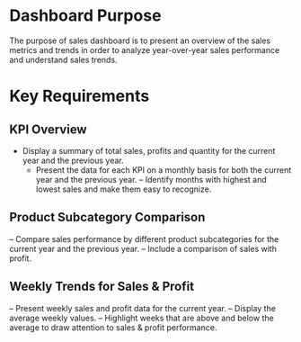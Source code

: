 # Dashboard Purpose
The purpose of sales dashboard is to present an overview of the sales metrics and trends in order to analyze year-over-year sales performance and understand sales trends.

# Key Requirements 

## KPI Overview
- Display a summary of total sales, profits and quantity for the current year and the previous year. 
  - Present the data for each KPI on a monthly basis for both the current year and the previous year.
  – Identify months with highest and lowest sales and make them easy to recognize.

## Product Subcategory Comparison
– Compare sales performance by different product subcategories for the current year and the previous year.
– Include a comparison of sales with profit.

## Weekly Trends for Sales & Profit
– Present weekly sales and profit data for the current year.
– Display the average weekly values.
– Highlight weeks that are above and below the average to draw attention to sales & profit performance.
